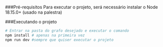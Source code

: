 ###Pré-requisitos
Para executar o projeto, será necessário instalar o Node 18.15.0+ (usado na palestra)

###Executando o projeto

```bash
# Entrar na pasta do grafo desejado e executar o comando
npm install # apenas na primeira vez
npm run dev #sempre que quiser executar o projeto
```
